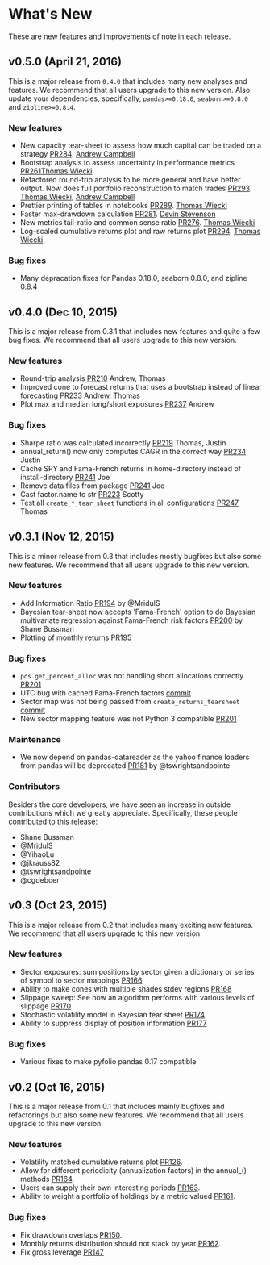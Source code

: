 # What's New

These are new features and improvements of note in each release.

## v0.5.0 (April 21, 2016)

This is a major release from `0.4.0` that includes many new analyses and features. We recommend that all users upgrade to this new version. Also update your dependencies, specifically, `pandas>=0.18.0`, `seaborn>=0.8.0` and `zipline>=0.8.4`.

### New features

* New capacity tear-sheet to assess how much capital can be traded on a strategy [PR284](https://github.com/quantopian/pyfolio/pull/284). [Andrew Campbell](https://github.com/a-campbell)
* Bootstrap analysis to assess uncertainty in performance metrics [PR261](https://github.com/quantopian/pyfolio/pull/261)[Thomas Wiecki](https://github.com/twiecki)
* Refactored round-trip analysis to be more general and have better output. Now does full portfolio reconstruction to match trades [PR293](https://github.com/quantopian/pyfolio/pull/293). [Thomas Wiecki](https://github.com/twiecki), [Andrew Campbell](https://github.com/a-campbell)
* Prettier printing of tables in notebooks [PR289](https://github.com/quantopian/pyfolio/pull/289). [Thomas Wiecki](https://github.com/twiecki)
* Faster max-drawdown calculation [PR281](https://github.com/quantopian/pyfolio/pull/281). [Devin Stevenson](https://github.com/devinstevenson)
* New metrics tail-ratio and common sense ratio [PR276](https://github.com/quantopian/pyfolio/pull/276). [Thomas Wiecki](https://github.com/twiecki)
* Log-scaled cumulative returns plot and raw returns plot [PR294](https://github.com/quantopian/pyfolio/pull/294). [Thomas Wiecki](https://github.com/twiecki)

### Bug fixes
* Many depracation fixes for Pandas 0.18.0, seaborn 0.8.0, and zipline 0.8.4


## v0.4.0 (Dec 10, 2015)

This is a major release from 0.3.1 that includes new features and quite a few bug fixes. We recommend that all users upgrade to this new version.

### New features

* Round-trip analysis [PR210](https://github.com/quantopian/pyfolio/pull/210) Andrew, Thomas
* Improved cone to forecast returns that uses a bootstrap instead of linear forecasting [PR233](https://github.com/quantopian/pyfolio/pull/233) Andrew, Thomas
* Plot max and median long/short exposures [PR237](https://github.com/quantopian/pyfolio/pull/237) Andrew

### Bug fixes

* Sharpe ratio was calculated incorrectly [PR219](https://github.com/quantopian/pyfolio/pull/219) Thomas, Justin
* annual_return() now only computes CAGR in the correct way [PR234](https://github.com/quantopian/pyfolio/pull/234) Justin
* Cache SPY and Fama-French returns in home-directory instead of install-directory [PR241](https://github.com/quantopian/pyfolio/pull/241) Joe
* Remove data files from package [PR241](https://github.com/quantopian/pyfolio/pull/241) Joe
* Cast factor.name to str [PR223](https://github.com/quantopian/pyfolio/pull/223) Scotty
* Test all `create_*_tear_sheet` functions in all configurations [PR247](https://github.com/quantopian/pyfolio/pull/247) Thomas


## v0.3.1 (Nov 12, 2015)

This is a minor release from 0.3 that includes mostly bugfixes but also some new features. We recommend that all users upgrade to this new version.

### New features

* Add Information Ratio [PR194](https://github.com/quantopian/pyfolio/pull/194) by @MridulS
* Bayesian tear-sheet now accepts 'Fama-French' option to do Bayesian multivariate regression against Fama-French risk factors [PR200](https://github.com/quantopian/pyfolio/pull/200) by Shane Bussman
* Plotting of monthly returns [PR195](https://github.com/quantopian/pyfolio/pull/195)

### Bug fixes

* `pos.get_percent_alloc` was not handling short allocations correctly [PR201](https://github.com/quantopian/pyfolio/pull/201)
* UTC bug with cached Fama-French factors [commit](https://github.com/quantopian/pyfolio/commit/709553a55b5df7c908d17f443cb17b51854a65be)
* Sector map was not being passed from `create_returns_tearsheet` [commit](https://github.com/quantopian/pyfolio/commit/894b753e365f9cb4861ffca2ef214c5a64b2bef4)
* New sector mapping feature was not Python 3 compatible [PR201](https://github.com/quantopian/pyfolio/pull/201)


### Maintenance

* We now depend on pandas-datareader as the yahoo finance loaders from pandas will be deprecated [PR181](https://github.com/quantopian/pyfolio/pull/181) by @tswrightsandpointe

### Contributors

Besiders the core developers, we have seen an increase in outside contributions which we greatly appreciate. Specifically, these people contributed to this release:

* Shane Bussman
* @MridulS
* @YihaoLu
* @jkrauss82
* @tswrightsandpointe
* @cgdeboer


## v0.3 (Oct 23, 2015)

This is a major release from 0.2 that includes many exciting new features. We recommend that all users upgrade to this new version.

### New features

* Sector exposures: sum positions by sector given a dictionary or series of symbol to sector mappings [PR166](https://github.com/quantopian/pyfolio/pull/166)
* Ability to make cones with multiple shades stdev regions [PR168](https://github.com/quantopian/pyfolio/pull/168)
* Slippage sweep: See how an algorithm performs with various levels of slippage [PR170](https://github.com/quantopian/pyfolio/pull/170)
* Stochastic volatility model in Bayesian tear sheet [PR174](https://github.com/quantopian/pyfolio/pull/174)
* Ability to suppress display of position information [PR177](https://github.com/quantopian/pyfolio/pull/177)

### Bug fixes

* Various fixes to make pyfolio pandas 0.17 compatible

## v0.2 (Oct 16, 2015)

This is a major release from 0.1 that includes mainly bugfixes and refactorings but also some new features. We recommend that all users upgrade to this new version.

### New features

* Volatility matched cumulative returns plot [PR126](https://github.com/quantopian/pyfolio/pull/126).
* Allow for different periodicity (annualization factors) in the annual_() methods [PR164](https://github.com/quantopian/pyfolio/pull/164).
* Users can supply their own interesting periods [PR163](https://github.com/quantopian/pyfolio/pull/163).
* Ability to weight a portfolio of holdings by a metric valued [PR161](https://github.com/quantopian/pyfolio/pull/161).

### Bug fixes

* Fix drawdown overlaps [PR150](https://github.com/quantopian/pyfolio/pull/150).
* Monthly returns distribution should not stack by year [PR162](https://github.com/quantopian/pyfolio/pull/162).
* Fix gross leverage [PR147](https://github.com/quantopian/pyfolio/pull/147)
